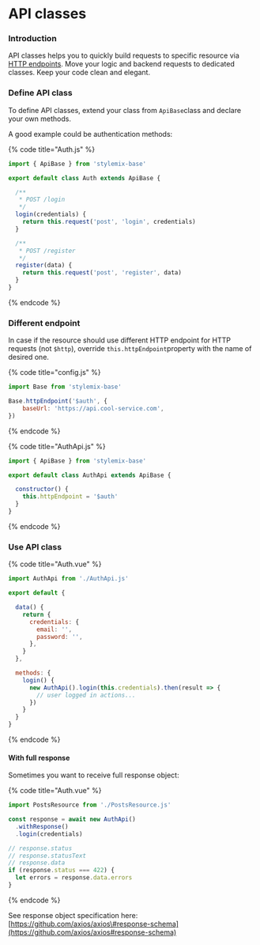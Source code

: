 # API classes

### Introduction

API classes helps you to quickly build requests to specific resource via [HTTP endpoints](../http-endpoints.md). Move your logic and backend requests to dedicated classes. Keep your code clean and elegant.

### Define API class

To define API classes, extend your class from `ApiBase`class and declare your own methods.

A good example could be authentication methods:

{% code title="Auth.js" %}
```javascript
import { ApiBase } from 'stylemix-base' 

export default class Auth extends ApiBase {

  /**
   * POST /login
   */
  login(credentials) {
    return this.request('post', 'login', credentials)
  }

  /**
   * POST /register
   */
  register(data) {
    return this.request('post', 'register', data)
  }
}
```
{% endcode %}

### Different endpoint

In case if the resource should use different HTTP endpoint for HTTP requests \(not `$http`\), override `this.httpEndpoint`property with the name of desired one.

{% code title="config.js" %}
```javascript
import Base from 'stylemix-base'

Base.httpEndpoint('$auth', {
    baseUrl: 'https://api.cool-service.com',
})
```
{% endcode %}

{% code title="AuthApi.js" %}
```javascript
import { ApiBase } from 'stylemix-base' 

export default class AuthApi extends ApiBase {

  constructor() {
    this.httpEndpoint = '$auth'
  }
}
```
{% endcode %}

### Use API class

{% code title="Auth.vue" %}
```javascript
import AuthApi from './AuthApi.js'

export default {

  data() {
    return {
      credentials: {
        email: '',
        password: '',
      },
    }
  },

  methods: {
    login() {
      new AuthApi().login(this.credentials).then(result => {
        // user logged in actions...
      })
    }
  }
}
```
{% endcode %}

#### With full response

Sometimes you want to receive full response object:

{% code title="Auth.vue" %}
```javascript
import PostsResource from './PostsResource.js'

const response = await new AuthApi()
  .withResponse()
  .login(credentials)

// response.status
// response.statusText
// response.data
if (response.status === 422) {
  let errors = response.data.errors
}
```
{% endcode %}

See response object specification here: [https://github.com/axios/axios\#response-schema](https://github.com/axios/axios#response-schema)

